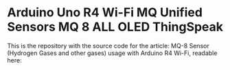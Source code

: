 # Arduino Uno R4 Wi-Fi MQ Unified Sensors MQ 8 ALL OLED ThingSpeak

This is the repository with the source code for the article: MQ-8 Sensor (Hydrogen Gases and other gases) usage with Arduino R4 Wi-Fi, readable here:
